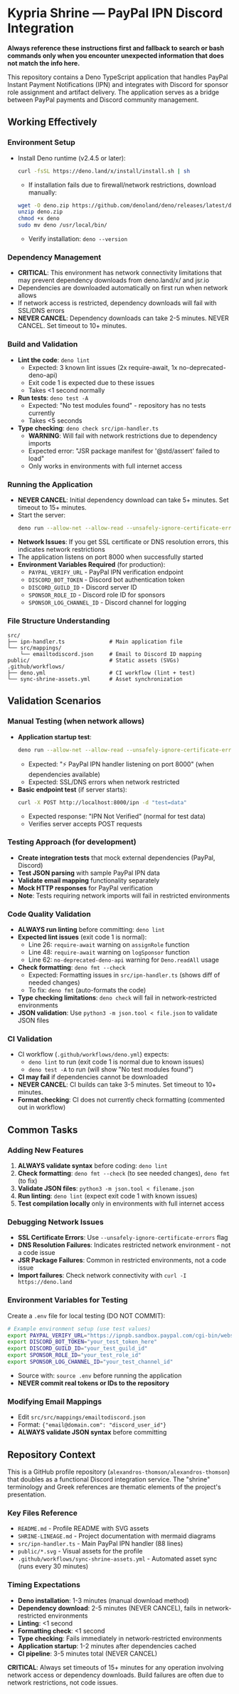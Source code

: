 # Kypria Shrine — PayPal IPN Discord Integration

**Always reference these instructions first and fallback to search or bash commands only when you encounter unexpected information that does not match the info here.**

This repository contains a Deno TypeScript application that handles PayPal Instant Payment Notifications (IPN) and integrates with Discord for sponsor role assignment and artifact delivery. The application serves as a bridge between PayPal payments and Discord community management.

## Working Effectively

### Environment Setup
- Install Deno runtime (v2.4.5 or later):
  ```bash
  curl -fsSL https://deno.land/x/install/install.sh | sh
  ```
  - If installation fails due to firewall/network restrictions, download manually:
  ```bash
  wget -O deno.zip https://github.com/denoland/deno/releases/latest/download/deno-x86_64-unknown-linux-gnu.zip
  unzip deno.zip
  chmod +x deno
  sudo mv deno /usr/local/bin/
  ```
  - Verify installation: `deno --version`

### Dependency Management
- **CRITICAL**: This environment has network connectivity limitations that may prevent dependency downloads from deno.land/x/ and jsr.io
- Dependencies are downloaded automatically on first run when network allows
- If network access is restricted, dependency downloads will fail with SSL/DNS errors
- **NEVER CANCEL**: Dependency downloads can take 2-5 minutes. NEVER CANCEL. Set timeout to 10+ minutes.

### Build and Validation
- **Lint the code**: `deno lint`
  - Expected: 3 known lint issues (2x require-await, 1x no-deprecated-deno-api)
  - Exit code 1 is expected due to these issues
  - Takes <1 second normally
- **Run tests**: `deno test -A`
  - Expected: "No test modules found" - repository has no tests currently
  - Takes <5 seconds
- **Type checking**: `deno check src/ipn-handler.ts`
  - **WARNING**: Will fail with network restrictions due to dependency imports
  - Expected error: "JSR package manifest for '@std/assert' failed to load"
  - Only works in environments with full internet access

### Running the Application
- **NEVER CANCEL**: Initial dependency download can take 5+ minutes. Set timeout to 15+ minutes.
- Start the server:
  ```bash
  deno run --allow-net --allow-read --unsafely-ignore-certificate-errors src/ipn-handler.ts
  ```
- **Network Issues**: If you get SSL certificate or DNS resolution errors, this indicates network restrictions
- The application listens on port 8000 when successfully started
- **Environment Variables Required** (for production):
  - `PAYPAL_VERIFY_URL` - PayPal IPN verification endpoint
  - `DISCORD_BOT_TOKEN` - Discord bot authentication token
  - `DISCORD_GUILD_ID` - Discord server ID
  - `SPONSOR_ROLE_ID` - Discord role ID for sponsors
  - `SPONSOR_LOG_CHANNEL_ID` - Discord channel for logging

### File Structure Understanding
```
src/
├── ipn-handler.ts              # Main application file
└── src/mappings/
    └── emailtodiscord.json     # Email to Discord ID mapping
public/                         # Static assets (SVGs)
.github/workflows/
├── deno.yml                    # CI workflow (lint + test)
└── sync-shrine-assets.yml      # Asset synchronization
```

## Validation Scenarios

### Manual Testing (when network allows)
- **Application startup test**:
  ```bash
  deno run --allow-net --allow-read --unsafely-ignore-certificate-errors src/ipn-handler.ts
  ```
  - Expected: "⚡️ PayPal IPN handler listening on port 8000" (when dependencies available)
  - Expected: SSL/DNS errors when network restricted
- **Basic endpoint test** (if server starts):
  ```bash
  curl -X POST http://localhost:8000/ipn -d "test=data"
  ```
  - Expected response: "IPN Not Verified" (normal for test data)
  - Verifies server accepts POST requests

### Testing Approach (for development)
- **Create integration tests** that mock external dependencies (PayPal, Discord)
- **Test JSON parsing** with sample PayPal IPN data
- **Validate email mapping** functionality separately
- **Mock HTTP responses** for PayPal verification
- **Note**: Tests requiring network imports will fail in restricted environments

### Code Quality Validation
- **ALWAYS run linting** before committing: `deno lint`
- **Expected lint issues** (exit code 1 is normal):
  - Line 26: `require-await` warning on `assignRole` function
  - Line 48: `require-await` warning on `logSponsor` function  
  - Line 62: `no-deprecated-deno-api` warning for `Deno.readAll` usage
- **Check formatting**: `deno fmt --check`
  - Expected: Formatting issues in `src/ipn-handler.ts` (shows diff of needed changes)
  - To fix: `deno fmt` (auto-formats the code)
- **Type checking limitations**: `deno check` will fail in network-restricted environments
- **JSON validation**: Use `python3 -m json.tool < file.json` to validate JSON files

### CI Validation
- CI workflow (`.github/workflows/deno.yml`) expects:
  - `deno lint` to run (exit code 1 is normal due to known issues)
  - `deno test -A` to run (will show "No test modules found")
- **CI may fail** if dependencies cannot be downloaded
- **NEVER CANCEL**: CI builds can take 3-5 minutes. Set timeout to 10+ minutes.
- **Format checking**: CI does not currently check formatting (commented out in workflow)

## Common Tasks

### Adding New Features
1. **ALWAYS validate syntax** before coding: `deno lint`
2. **Check formatting**: `deno fmt --check` (to see needed changes), `deno fmt` (to fix)
3. **Validate JSON files**: `python3 -m json.tool < filename.json`
4. **Run linting**: `deno lint` (expect exit code 1 with known issues)
5. **Test compilation locally** only in environments with full internet access

### Debugging Network Issues
- **SSL Certificate Errors**: Use `--unsafely-ignore-certificate-errors` flag
- **DNS Resolution Failures**: Indicates restricted network environment - not a code issue
- **JSR Package Failures**: Common in restricted environments, not a code issue
- **Import failures**: Check network connectivity with `curl -I https://deno.land`

### Environment Variables for Testing
Create a `.env` file for local testing (DO NOT COMMIT):
```bash
# Example environment setup (use test values)
export PAYPAL_VERIFY_URL="https://ipnpb.sandbox.paypal.com/cgi-bin/webscr"
export DISCORD_BOT_TOKEN="your_test_token_here"
export DISCORD_GUILD_ID="your_test_guild_id"
export SPONSOR_ROLE_ID="your_test_role_id" 
export SPONSOR_LOG_CHANNEL_ID="your_test_channel_id"
```
- Source with: `source .env` before running the application
- **NEVER commit real tokens or IDs to the repository**

### Modifying Email Mappings
- Edit `src/src/mappings/emailtodiscord.json`
- Format: `{"email@domain.com": "discord_user_id"}`
- **ALWAYS validate JSON syntax** before committing

## Repository Context

This is a GitHub profile repository (`alexandros-thomson/alexandros-thomson`) that doubles as a functional Discord integration service. The "shrine" terminology and Greek references are thematic elements of the project's presentation.

### Key Files Reference
- `README.md` - Profile README with SVG assets
- `SHRINE-LINEAGE.md` - Project documentation with mermaid diagrams
- `src/ipn-handler.ts` - Main PayPal IPN handler (88 lines)
- `public/*.svg` - Visual assets for the profile
- `.github/workflows/sync-shrine-assets.yml` - Automated asset sync (runs every 30 minutes)

### Timing Expectations
- **Deno installation**: 1-3 minutes (manual download method)
- **Dependency download**: 2-5 minutes (NEVER CANCEL), fails in network-restricted environments
- **Linting**: <1 second
- **Formatting check**: <1 second
- **Type checking**: Fails immediately in network-restricted environments
- **Application startup**: 1-2 minutes after dependencies cached
- **CI pipeline**: 3-5 minutes total (NEVER CANCEL)

**CRITICAL**: Always set timeouts of 15+ minutes for any operation involving network access or dependency downloads. Build failures are often due to network restrictions, not code issues.